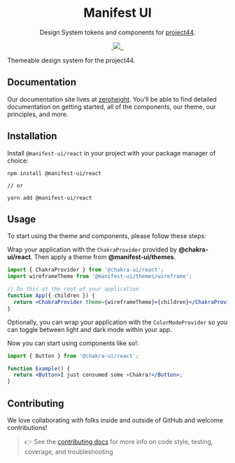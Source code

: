 <p align="center">
  <!-- image here -->
</p>

<h1 align="center">Manifest UI</h1>

<p align="center">Design System tokens and components for <a href="https://www.project44.com/" >project44</a>.</p>

<p align="center">
  <a aria-label="npm package" href="https://www.npmjs.com/package/@manifest-ui/react">
    <img alt="" src="https://img.shields.io/npm/v/@manifest-ui/react.svg">
  </a>
  <a aria-label="contributors graph" href="https://github.com/project44/manifest-ui/graphs/contributors">
    <img src="https://img.shields.io/github/contributors/project44/manifest-ui.svg">
  </a>
  <a aria-label="last commit" href="https://github.com/project44/manifest-ui/commits/main">
    <img alt="" src=
  "https://img.shields.io/github/last-commit/project44/manifest-ui.svg">
  </a>
  <a aria-label="license" href="https://github.com/project44/manifest-ui/blob/main/LICENSE">
    <img src="https://img.shields.io/github/license/project44/manifest-ui.svg" alt="">
  </a>
</p>

Themeable design system for the project44.

## Documentation

Our documentation site lives at [zeroheight](https://zeroheight.com/27d9b4710). You'll be able to find detailed documentation on getting started, all of the components, our theme, our principles, and more.

## Installation

Install `@manifest-ui/react` in your project with your package manager of choice:

```
npm install @manifest-ui/react

// or

yarn add @manifest-ui/react
```

## Usage

To start using the theme and components, please follow these steps:

Wrap your application with the `ChakraProvider` provided by **@chakra-ui/react**. Then apply a theme from **@manifest-ui/themes**.

```jsx
import { ChakraProvider } from '@chakra-ui/react';
import wireframeTheme from '@manifest-ui/themes/wireframe';

// Do this at the root of your application
function App({ children }) {
  return <ChakraProvider theme={wireframeTheme}>{children}</ChakraProvider>;
}
```

Optionally, you can wrap your application with the `ColorModeProvider` so you can toggle between light and dark mode within your app.

Now you can start using components like so!:

```jsx
import { Button } from '@chakra-ui/react';

function Example() {
  return <Button>I just consumed some ⚡️Chakra!</Button>;
}
```

## Contributing

We love collaborating with folks inside and outside of GitHub and welcome contributions!

> 👉 See the [contributing docs](https://github.com/project44/manifest-ui/blob/main/CONTRIBUTING.md) for more info on code style, testing, coverage, and troubleshooting
